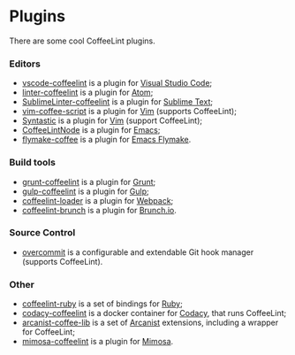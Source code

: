 
# Plugins

There are some cool CoffeeLint plugins.

### Editors

- [vscode-coffeelint](https://marketplace.visualstudio.com/items?itemName=slb235.vscode-coffeelint) is a plugin for [Visual Studio Code](https://code.visualstudio.com/);
- [linter-coffeelint](https://atom.io/packages/linter-coffeelint) is a plugin for [Atom](https://atom.io/);
- [SublimeLinter-coffeelint](https://packagecontrol.io/packages/SublimeLinter-coffeelint) is a plugin for [Sublime Text](https://www.sublimetext.com/);
- [vim-coffee-script](https://github.com/kchmck/vim-coffee-script) is a plugin for [Vim](https://www.vim.org/) (supports CoffeeLint);
- [Syntastic](https://github.com/vim-syntastic/syntastic) is a plugin for [Vim](https://www.vim.org/) (support CoffeeLint);
- [CoffeeLintNode](https://github.com/ajkavanagh/coffeelintnode) is a plugin for [Emacs](https://www.gnu.org/software/emacs/);
- [flymake-coffee](https://github.com/purcell/flymake-coffee) is a plugin for [Emacs Flymake](https://www.gnu.org/software/emacs/manual/html_node/flymake/index.html).

### Build tools

- [grunt-coffeelint](https://www.npmjs.com/package/grunt-coffeelint) is a plugin for [Grunt](https://gruntjs.com/);
- [gulp-coffeelint](https://www.npmjs.com/package/gulp-coffeelint) is a plugin for [Gulp](https://gulpjs.com/);
- [coffeelint-loader](https://www.npmjs.com/package/coffeelint-loader) is a plugin for [Webpack](https://webpack.js.org/);
- [coffeelint-brunch](https://www.npmjs.com/package/coffeelint-brunch) is a plugin for [Brunch.io](https://brunch.io/).

### Source Control

- [overcommit](https://github.com/sds/overcommit) is a configurable and extendable Git hook manager (supports CoffeeLint).

### Other

- [coffeelint-ruby](https://rubygems.org/gems/coffeelint) is a set of bindings for [Ruby](https://www.ruby-lang.org/);
- [codacy-coffeelint](https://github.com/codacy/codacy-coffeelint) is a docker container for [Codacy](https://www.codacy.com/), that runs CoffeeLint;
- [arcanist-coffee-lib](https://github.com/synaway/arcanist-coffee-lib) is a set of [Arcanist](https://github.com/phacility/arcanist) extensions, including a wrapper for CoffeeLint;
- [mimosa-coffeelint](https://github.com/dbashford/mimosa-coffeelint) is a plugin for [Mimosa](https://mimosa.io/).
